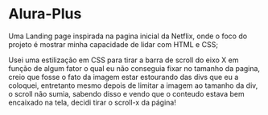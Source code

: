 # Alura-Plus
Uma Landing page inspirada na pagina inicial da Netflix, onde o foco do projeto é mostrar minha capacidade de lidar com HTML e CSS;


Usei uma estilização em CSS para tirar a barra de scroll do eixo X
em função de algum fator o qual eu não conseguia fixar no tamanho da pagina, creio que fosse o fato da imagem estar estourando das divs que eu a coloquei, entretanto mesmo depois de limitar a imagem ao tamanho da div, o scroll não sumia, sabendo disso e vendo que o conteudo estava bem encaixado na tela, decidi tirar o scroll-x da página!
